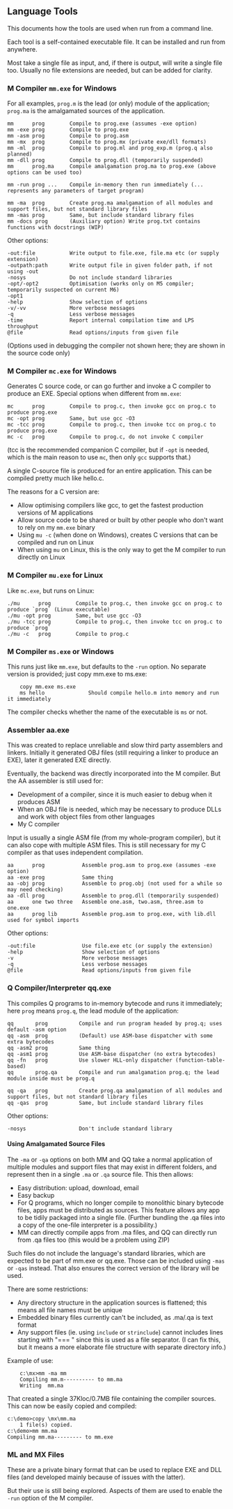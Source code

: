 ## Language Tools

This documents how the tools are used when run from a command line.

Each tool is a self-contained executable file. It can be installed and run from anywhere.

Most take a single file as input, and, if there is output, will write a single file too. Usually no file extensions are needed, but can be added for clarity.

### M Compiler `mm.exe` for Windows

For all examples, `prog.m` is the lead (or only) module of the application; `prog.ma` is the amalgamated sources of the application.

    mm      prog        Compile to prog.exe (assumes -exe option)
    mm -exe prog        Compile to prog.exe
    mm -asm prog        Compile to prog.asm
    mm -mx  prog        Compile to prog.mx (private exe/dll formats)
    mm -ml  prog        Compile to prog.ml and prog_exp.m (prog.q also planned)
    mm -dll prog        Compile to prog.dll (temporarily suspended)
    mm      prog.ma     Compile amalgamation prog.ma to prog.exe (above options can be used too)

    mm -run prog ...    Compile in-memory then run immediately (... represents any parameters of target program)

    mm -ma  prog        Create prog.ma amalgamation of all modules and support files, but not standard library files
    mm -mas prog        Same, but include standard library files
    mm -docs prog       (Auxiliary option) Write prog.txt contains functions with docstrings (WIP)

Other options:

    -out:file           Write output to file.exe, file.ma etc (or supply extension)
    -outpath:path       Write output file in given folder path, if not using -out
    -nosys              Do not include standard libraries
    -opt/-opt2          Optimisation (works only on M5 compiler; temporarily suspected on current M6)
    -opt1
    -help               Show selection of options
    -v/-vv              More verbose messages
    -q                  Less verbose messages
    -time               Report internal compilation time and LPS throughput
    @file               Read options/inputs from given file

(Options used in debugging the compiler not shown here; they are shown in the source code only)

### M Compiler `mc.exe` for Windows

Generates C source code, or can go further and invoke a C compiler to produce an EXE. Special options when different from `mm.exe`:

    mc      prog        Compile to prog.c, then invoke gcc on prog.c to produce prog.exe
    mc -opt prog        Same, but use gcc -O3
    mc -tcc prog        Compile to prog.c, then invoke tcc on prog.c to produce prog.exe
    mc -c   prog        Compile to prog.c, do not invoke C compiler

(tcc is the recommended companion C compiler, but if `-opt` is needed, which is the main reason to use `mc`, then only `gcc` supports that.)

A single C-source file is produced for an entire application. This can be compiled pretty much like hello.c.

The reasons for a C version are:

* Allow optimising compilers like gcc, to get the fastest production versions of M applications
* Allow source code to be shared or built by other people who don't want to rely on my `mm.exe` binary
* Using `mu -c` (when done on Windows), creates C versions that can be compiled and run on Linux
* When using `mu` on Linux, this is the only way to get the M compiler to run directly on Linux

### M Compiler `mu.exe` for Linux

Like `mc.exe`, but runs on Linux:

    ./mu      prog        Compile to prog.c, then invoke gcc on prog.c to produce `prog` (Linux executable)
    ./mu -opt prog        Same, but use gcc -O3
    ./mu -tcc prog        Compile to prog.c, then invoke tcc on prog.c to produce `prog`
    ./mu -c   prog        Compile to prog.c

### M Compiler `ms.exe` or Windows

This runs just like `mm.exe`, but defaults to the `-run` option. No separate version is provided; just copy mm.exe to ms.exe:
````
    copy mm.exe ms.exe
    ms hello              Should compile hello.m into memory and run it immediately
````
The compiler checks whether the name of the executable is `ms` or not.

### Assembler aa.exe

This was created to replace unreliable and slow third party assemblers and linkers. Initially it generated OBJ files (still requiring a linker to produce an EXE), later it generated EXE directly.

Eventually, the backend was directly incorporated into the M compiler. But the AA assembler is still used for:

* Development of a compiler, since it is much easier to debug when it produces ASM
* When an OBJ file is needed, which may be necessary to produce DLLs and work with object files from other languages
* My C compiler


Input is usually a single ASM file (from my whole-program compiler), but it can also cope with multiple ASM files. This is still necessary for my C compiler as that uses independent compilation.

    aa      prog            Assemble prog.asm to prog.exe (assumes -exe option)
    aa -exe prog            Same thing
    aa -obj prog            Assemble to prog.obj (not used for a while so may need checking)
    aa -dll prog            Assemble to prog.dll (temporarily suspended)
    aa      one two three   Assemble one.asm, two.asm, three.asm to one.exe
    aa      prog lib        Assemble prog.asm to prog.exe, with lib.dll used for symbol imports


Other options:

    -out:file               Use file.exe etc (or supply the extension)
    -help                   Show selection of options
    -v                      More verbose messages
    -q                      Less verbose messages
    @file                   Read options/inputs from given file


### Q Compiler/Interpreter qq.exe

This compiles Q programs to in-memory bytecode and runs it immediately; here `prog` means `prog.q`, the lead module of the application:

    qq       prog          Compile and run program headed by prog.q; uses default -asm option
    qq -asm  prog          (Default) use ASM-base dispatcher with some extra bytecodes
    qq -asm2 prog          Same thing
    qq -asm1 prog          Use ASM-base dispatcher (no extra bytecodes)
    qq -fn   prog          Use slower HLL-only dispatcher (function-table-based)
    qq       prog.qa       Compile and run amalgamation prog.q; the lead module inside must be prog.q

    qq -qa   prog          Create prog.qa amalgamation of all modules and support files, but not standard library files
    qq -qas  prog          Same, but include standard library files

Other options:

    -nosys                 Don't include standard library

#### Using Amalgamated Source Files

The `-ma` or `-qa` options on both MM and QQ take a normal application of multiple modules and support files that may exist in different folders, and represent then in a single `.ma` or `.qa` source file. This then allows:

* Easy distribution: upload, download, email
* Easy backup
* For Q programs, which no longer compile to monolithic binary bytecode files, apps must be distributed as sources. This feature allows any app to be tidily packaged into a single file. (Further bundling the .qa files into a copy of the one-file interpreter is a possibility.)
* MM can directly compile apps from .ma files, and QQ can directly run from .qa files too (this would be a problem using ZIP)

Such files do not include the language's standard libraries, which are expected to be part of mm.exe or qq.exe. Those can be included using `-mas` or `-qas` instead. That also ensures the correct version of the library will be used.

There are some restrictions:

* Any directory structure in the application sources is flattened; this means all file names must be unique
* Embedded binary files currently can't be included, as .ma/.qa is text format
* Any support files (ie. using `include` or `strinclude`) cannot includes lines starting with "=== " since this is used as a file separator. (I can fix this, but it means a more elaborate file structure with separate directory info.)

Example of use:
```
    c:\mx>mm -ma mm
    Compiling mm.m---------- to mm.ma
    Writing  mm.ma
```
That created a single 37Kloc/0.7MB file containing the compiler sources. This can now be easily copied and compiled:
````
c:\demo>copy \mx\mm.ma
    1 file(s) copied.
c:\demo>mm mm.ma
Compiling mm.ma--------- to mm.exe
````

### ML and MX Files

These are a private binary format that can be used to replace EXE and DLL files (and developed mainly because of issues with the latter).

But their use is still being explored. Aspects of them are used to enable the `-run` option of the M compiler.
